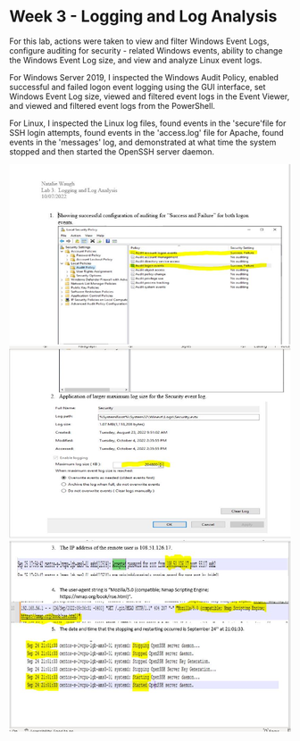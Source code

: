 # Week 3 - Logging and Log Analysis

For this lab, actions were taken to view and filter Windows Event Logs, configure auditing for security - related Windows events, ability to change the Windows Event Log size, and view and analyze Linux event logs. 

For Windows Server 2019, I inspected the Windows Audit Policy, enabled successful and failed logon event logging using the GUI interface, set Windows Event Log size, viewed and filtered event logs in the Event Viewer, and viewed and filtered event logs from the PowerShell.

For Linux, I inspected the Linux log files, found events in the 'secure'file for SSH login attempts, found events in the 'access.log' file for Apache, found events in the 'messages' log, and demonstrated at what time the system stopped and then started the OpenSSH server daemon.

![Image1](Images/lab3.1.JPG)
![Image2](Images/lab3.2.JPG)
![Image3](Images/lab3.3.JPG)

